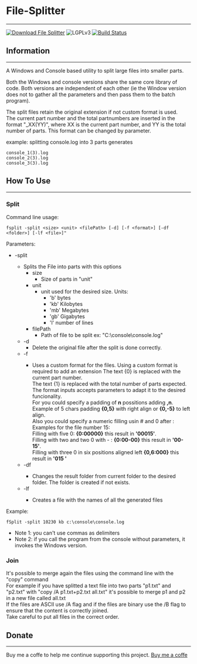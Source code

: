# File-Splitter
-----------------------------------------------------------------------------------------

[![Download File Splitter](https://img.shields.io/sourceforge/dm/fsplit.svg)](https://sourceforge.net/projects/fsplit/files/latest/download)
![LGPLv3](https://img.shields.io/badge/Licence-LGPLv3-green.svg)
[![Build Status](https://travis-ci.org/dubasdey/File-Splitter.svg?branch=master)](https://travis-ci.org/dubasdey/File-Splitter)


## Information
-----------------------------------------------------------------------------------------

A Windows and Console based utility to split large files into smaller parts.

Both the Windows and console versions share the same core library of code.
Both versions are independent of each other (ie the Window version does not to gather all the
parameters and then pass them to the batch program).

The split files retain the original extension if not custom format is used.  
The current part number and the total partnumbers are inserted in the format "_XX(YY)", 
where XX is the current part number, and YY is the total number of parts.
This format can be changed by parameter.

example:
	splitting console.log into 3 parts generates

	console_1(3).log
	console_2(3).log
	console_3(3).log


## How To Use	
-----------------------------------------------------------------------------------------

### Split


Command line usage:
```
fsplit -split <size> <unit> <filePath> [-d] [-f <format>] [-df <folder>] [-lf <file>]"
```

Parameters:
	
* -split <size> <unit> <filePath>
	* Splits the File into parts with this options
		* size	
			* Size of parts in "unit"
		* unit	
			* unit used for the desired size. Units:
				* 'b'  bytes  
				* 'kb' Kilobytes 
				* 'mb' Megabytes 
				* 'gb' Gigabytes 
				* 'l' number of lines
		* filePath	
			* Path of file to be split ex: "C:\console\console.log"
	* -d 
		* Delete the original file after the split is done correctly.
	* -f <format>
		* Uses a custom format for the files. Using a custom format is required to add an extension
		The text {0} is replaced with the current part number.  
		The text {1} is replaced with the total number of parts expected.  
		The format inputs accepts parameters to adapt it to the desired funcionality.  
		For you could specify a padding of **n** possitions adding **,n**.  
		Example of 5 chars padding **{0,5}** with right align or **{0,-5}** to left align.    
		Also you could specify a numeric filling usin # and 0 after :  
		Examples for the file number 15:    
			Filling with five 0: **{0:00000}** this result in **'00015'**.  
			Filling with two and two 0 with - : **{0:00-00}** this result in **'00-15'**.  
			Filling with three 0 in six positions aligned left **{0,6:000}** this result in **'015   '**  
	* -df <folder>
		* Changes the result folder from current folder to the desired folder. The folder is created if not exists.
	* -lf <file>
		* Creates a file with the names of all the generated files 


Example: 

	fSplit -split 10230 kb c:\console\console.log   

* Note 1: you can't use commas as delimiters
* Note 2: if you call the program from the console without parameters, it invokes the Windows version.

### Join

It's possible to merge again the files using the command line with the "copy" command  
For example if you have splitted a text file into two parts "p1.txt" and "p2.txt" with "copy /A p1.txt+p2.txt all.txt" it's possible to merge p1 and p2 in a new file called all.txt  
If the files are ASCII use /A flag and if the files are binary use the /B flag to ensure that the content is correctly joined.  
Take careful to put all files in the correct order.  

## Donate
-----------------------------------------------------------------------------------------
Buy me a coffe to help me continue supporting this project. 
<a href="https://www.paypal.com/cgi-bin/webscr?cmd=_s-xclick&hosted_button_id=7J42FBHMT9VT4">Buy me a coffe</a>


